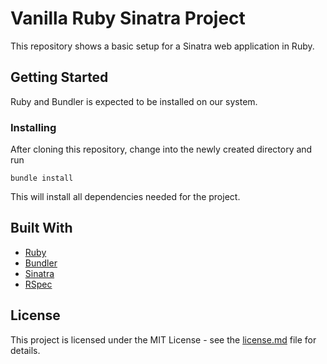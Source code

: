 # Vanilla Ruby Sinatra Project

This repository shows a basic setup for a Sinatra web application in Ruby.


## Getting Started

Ruby and Bundler is expected to be installed on our system.


### Installing

After cloning this repository, change into the newly created directory and run
```
bundle install
```
This will install all dependencies needed for the project.


## Built With

- [Ruby](https://www.ruby-lang.org/en)
- [Bundler](http://bundler.io)
- [Sinatra](http://www.sinatrarb.com)
- [RSpec](http://rspec.info)


## License

This project is licensed under the MIT License - see the [license.md](license.md) file for details.

